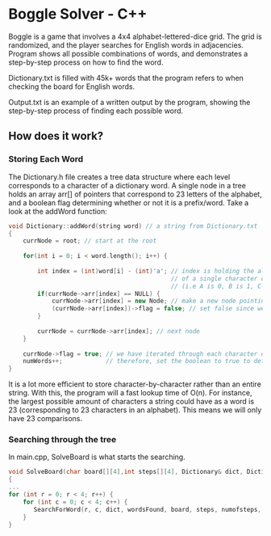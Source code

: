 # Boggle Solver - C++
Boggle is a game that involves a 4x4 alphabet-lettered-dice grid. The grid is randomized, and the player searches for English words in adjacencies. Program shows all possible combinations of words, and demonstrates a step-by-step process on how to find the word.

Dictionary.txt is filled with 45k+ words that the program refers to when checking the board for English words.

Output.txt is an example of a written output by the program, showing the step-by-step process of finding each possible word.

## How does it work?

### Storing Each Word
The Dictionary.h file creates a tree data structure where each level corresponds to a character of a dictionary word. A single node in a tree holds an array arr[] of pointers that correspond to 23 letters of the alphabet, and a boolean flag determining whether or not it is a prefix/word. Take a look at the addWord function:
```C++
void Dictionary::addWord(string word) // a string from Dictionary.txt
{
    currNode = root; // start at the root
    
    for(int i = 0; i < word.length(); i++) {
        
        int index = (int)word[i] - (int)'a'; // index is holding the alphabetical position
                                             // of a single character of word 
                                             // (i.e A is 0, B is 1, C is 2...)  
        if(currNode->arr[index] == NULL) {   
            currNode->arr[index] = new Node; // make a new node pointing to the corresponding letter in array
            (currNode->arr[index])->flag = false; // set false since we're not done itereting through word
        }
        
        currNode = currNode->arr[index]; // next node
    }
    
    currNode->flag = true; // we have iterated through each character of the word
    numWords++;            // therefore, set the boolean to true to define as a word
}
```
It is a lot more efficient to store character-by-character rather than an entire string. With this, the program will a fast lookup time of O(n). For instance, the largest possible amount of characters a string could have as a word is 23 (corresponding to 23 characters in an alphabet). This means we will only have 23 comparisons. 

### Searching through the tree
In main.cpp, SolveBoard is what starts the searching. 
```C++
void SolveBoard(char board[][4],int steps[][4], Dictionary& dict, Dictionary& wordsFound, bool printBoard)
{
...
for (int r = 0; r < 4; r++) {
    for (int c = 0; c < 4; c++) {
       SearchForWord(r, c, dict, wordsFound, board, steps, numofsteps, currPrefix, printBoard, output);
    }
}
```
